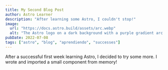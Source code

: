 ```yaml
---
title: My Second Blog Post
author: Astro Learner
description: "After learning some Astro, I couldn't stop!"
image:
  url: "https://docs.astro.build/assets/arc.webp"
  alt: "The Astro logo on a dark background with a purple gradient arc."
pubDate: 2022-07-08
tags: ["astro", "blog", "aprendiendo", "successes"]
---
```


After a successful first week learning Astro, I decided to try some more. I wrote and imported a small component from memory!
